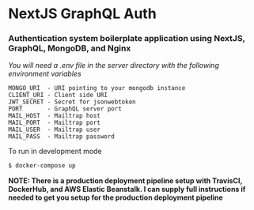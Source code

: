 # NextJS GraphQL Auth

### Authentication system boilerplate application using NextJS, GraphQL, MongoDB, and Nginx

_You will need a .env file in the server directory with the following environment variables_

```
MONGO_URI  - URI pointing to your mongodb instance
CLIENT_URI - Client side URI
JWT_SECRET - Secret for jsonwebtoken
PORT       - GraphQL server port
MAIL_HOST  - Mailtrap host
MAIL_PORT  - Mailtrap port
MAIL_USER  - Mailtrap user
MAIL_PASS  - Mailtrap password
```

To run in development mode

```sh
$ docker-compose up
```

**NOTE: There is a production deployment pipeline setup with TravisCI, DockerHub, and AWS Elastic Beanstalk. I can supply full instructions if needed to get you setup for the production deployment pipeline**
